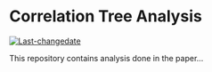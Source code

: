 
<!-- README.md is generated from README.Rmd. Please edit that file -->

# Correlation Tree Analysis

<!-- badges: start -->

[![Last-changedate](https://img.shields.io/badge/last%20change-2019--07--25-yellowgreen.svg)](/commits/master)
<!-- badges: end -->

This repository contains analysis done in the paper…
